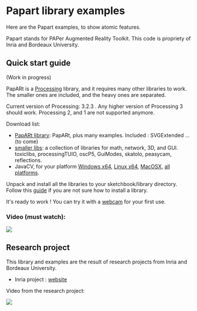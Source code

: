 # Papart library examples


Here are the Papart examples, to show atomic features.

Papart stands for PAPer Augmented Reality Toolkit.
This code is propriety of Inria and Bordeaux University.

## Quick start guide

(Work in progress) 

PapARt is a [Processing](http://processing.org) library, and it requires many other libraries to work. The smaller ones are included, and the heavy ones are separated.

Current version of Processing: 3.2.3 . Any higher version of Processing 3 should work. Processing 2, and 1 are not supported anymore.  

Download list: 
* [PapARt library](): PapARt, plus many examples. Included : SVGExtended ... (to come)
* [smaller libs](): a collection of libraries for math, network, 3D, and GUI.  toxiclibs, processingTUIO, oscP5, GuiModes, skatolo, peasycam, reflections.  
* JavaCV, for your platform [Windows x64](), [Linux x64](), [MacOSX](), [all platforms](). 

Unpack and install all the libraries to your sketchbook/library directory. Follow this [guide](https://github.com/processing/processing/wiki/How-to-Install-a-Contributed-Library) if you are not sure how to install a library. 

It's ready to work ! You can try it with a [webcam](https://github.com/poqudrof/Papart-examples/wiki/quick%20start%20webcam) for your first use.

### Video (must watch):

[![](https://github.com/poqudrof/PapARt/blob/master/video_screenshot.png?raw=true)](https://youtu.be/bMwKVOuZ9EA)

## Research project

This library and examples are the result of research projects from Inria and Bordeaux University. 

* Inria project : [website](https://project.inria.fr/papart/fr/)

Video from the research project:

[![](https://github.com/potioc/Papart-examples/blob/master/screenshot2.png?raw=true)](https://youtu.be/ZBndzLAM5I8)

